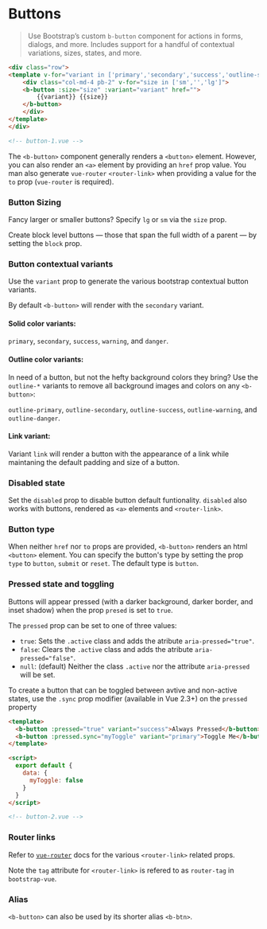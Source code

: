# Buttons

>  Use Bootstrap’s custom `b-button` component for actions in forms, dialogs, and more.
   Includes support for a handful of contextual variations, sizes, states, and more.

```html
<div class="row">
<template v-for="variant in ['primary','secondary','success','outline-success','warning','danger','link']">
    <div class="col-md-4 pb-2" v-for="size in ['sm','','lg']">
    <b-button :size="size" :variant="variant" href="">
        {{variant}} {{size}}
    </b-button>
    </div>
</template>
</div>

<!-- button-1.vue -->
```

The `<b-button>` component generally renders a `<button>` element. However, you can also
render an `<a>` element by providing an `href` prop value. You man also generate
`vue-router` `<router-link>` when providing a value for the `to` prop (`vue-router`
is  required).

### Button Sizing
Fancy larger or smaller buttons? Specify `lg` or `sm` via the `size` prop.

Create block level buttons — those that span the full width of a parent — by
setting the `block` prop.

### Button contextual variants
Use the `variant` prop to generate the various bootstrap contextual button variants.

By default `<b-button>` will render with the `secondary` variant.

#### Solid color variants:
`primary`, `secondary`, `success`, `warning`, and `danger`.

#### Outline color variants:
In need of a button, but not the hefty background colors they bring? Use the 
`outline-*` variants to remove all background images and colors on any `<b-button>`:

`outline-primary`, `outline-secondary`, `outline-success`, `outline-warning`,
and `outline-danger`.

#### Link variant:
Variant `link` will render a button with the appearance of a link while maintaning the
default padding and size of a button.

### Disabled state
Set the `disabled` prop to disable button default funtionality. `disabled` also 
works with buttons, rendered as `<a>` elements and `<router-link>`.

### Button type
When neither `href` nor `to` props are provided, `<b-button>` renders an html `<button>`
element.  You can specify the button's type by setting the prop `type` to `button`,
`submit` or `reset`.  The default type is `button`.

### Pressed state and toggling
Buttons will appear pressed (with a darker background, darker border, and inset shadow)
when the prop `presed` is set to `true`.

The `pressed` prop can be set to one of three values:
- `true`: Sets the `.active` class and adds the atribute `aria-pressed="true"`.
- `false`: Clears the `.active` class and adds the atribute `aria-pressed="false"`.
- `null`: (default) Neither the class `.active` nor the attribute `aria-pressed` will be set.

To create a button that can be toggled between avtive and non-active states, use
the `.sync` prop modifier (available in Vue 2.3+) on the `pressed` property

```html
<template>
  <b-button :pressed="true" variant="success">Always Pressed</b-button>
  <b-button :pressed.sync="myToggle" variant="primary">Toggle Me</b-button>
</template>

<script>
  export default {
    data: {
      myToggle: false
    }
  }
</script>

<!-- button-2.vue -->
```

### Router links
Refer to [`vue-router`](https://router.vuejs.org/) docs for the various `<router-link>` related props.

Note the `tag` attribute for `<router-link>` is refered to as `router-tag` in `bootstrap-vue`.

### Alias
`<b-button>` can also be used by its shorter alias `<b-btn>`.
